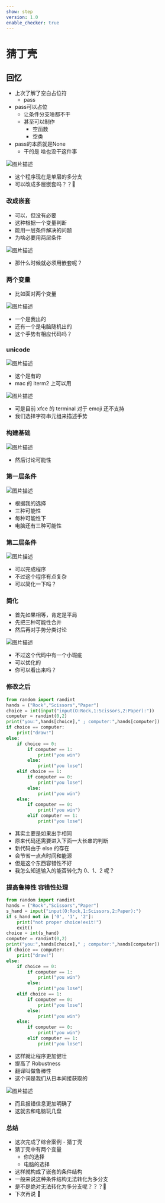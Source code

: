 ```yaml
---
show: step
version: 1.0
enable_checker: true
---
```


# 猜丁壳

## 回忆

- 上次了解了空白占位符
	- pass
- pass可以占位
	- 让条件分支啥都不干
	- 甚至可以制作
		- 空函数
		- 空类
- pass的本质就是None
	- 干的是 啥也没干这件事

![图片描述](https://doc.shiyanlou.com/courses/uid1190679-20210920-1632132889560)

- 这个程序现在是单层的多分支
- 可以改成多层嵌套吗？？🤔

### 改成嵌套

- 可以，但没有必要
- 这种根据一个变量判断
- 能用一层条件解决的问题
- 为啥必要用两层条件

![图片描述](https://doc.shiyanlou.com/courses/uid1190679-20210920-1632133206978)

- 那什么时候就必须用嵌套呢？

### 两个变量

- 比如面对两个变量

![图片描述](https://doc.shiyanlou.com/courses/uid1190679-20210919-1632057911165)

- 一个是我出的
- 还有一个是电脑随机出的
- 这个手势有相应代码吗？

### unicode

![图片描述](https://doc.shiyanlou.com/courses/uid1190679-20210919-1632059439130)

- 这个是有的
- mac 的 iterm2 上可以用

![图片描述](https://doc.shiyanlou.com/courses/uid1190679-20210919-1632060445417)

- 可是目前 xfce 的 terminal 对于 emoji 还不支持
- 我们选择字符串元组来描述手势

### 构建基础

![图片描述](https://doc.shiyanlou.com/courses/uid1190679-20210919-1632060681352)

- 然后讨论可能性

### 第一层条件

![图片描述](https://doc.shiyanlou.com/courses/uid1190679-20210919-1632060789654)

- 根据我的选择
- 三种可能性
- 每种可能性下
- 电脑还有三种可能性

### 第二层条件

![图片描述](https://doc.shiyanlou.com/courses/uid1190679-20210919-1632061213313)

- 可以完成程序
- 不过这个程序有点复杂
- 可以简化一下吗？

### 简化

- 首先如果相等，肯定是平局
- 先把三种可能性合并
- 然后再对手势分类讨论

![图片描述](https://doc.shiyanlou.com/courses/uid1190679-20210920-1632097278800)

- 不过这个代码中有一个小瑕疵
- 可以优化的
- 你可以看出来吗？

### 修改之后

```python
from random import randint
hands = ("Rock","Scissors","Paper")
choice = int(input("input(O:Rock,1:Scissors,2:Paper):"))
computer = randint(0,2)
print("you:",hands[choice]," ; computer:",hands[computer])
if choice == computer:
    print("draw!")
else:
    if choice == 0:
        if computer == 1:
            print("you win")
        else:
            print("you lose")
    elif choice == 1:
        if computer == 0:
            print("you lose")
        else:
            print("you win")
    else:
        if computer == 0:
            print("you win")
        elif computer == 1:
            print("you lose")
```

- 其实主要是如果出手相同
- 原来代码还需要进入下面一大长串的判断
- 新代码由于 else 的存在
- 会节省一点点时间和能源
- 但是这个东西容错性不好
- 我怎么知道输入的能否转化为 0、1、2 呢？

### 提高鲁棒性 容错性处理

```python
from random import randint
hands = ("Rock","Scissors","Paper")
s_hand = input("input(O:Rock,1:Scissors,2:Paper):")
if s_hand not in ['0', '1', '2']:
	print("not proper choice!exit!")
	exit()
choice = int(s_hand)
computer = randint(0,2)
print("you:",hands[choice]," ; computer:",hands[computer])
if choice == computer:
    print("draw!")
else:
    if choice == 0:
        if computer == 1:
            print("you win")
        else:
            print("you lose")
    elif choice == 1:
        if computer == 0:
            print("you lose")
        else:
            print("you win")
    else:
        if computer == 0:
            print("you win")
        elif computer == 1:
            print("you lose")
```

- 这样就让程序更加健壮
- 提高了 Robustness
- 翻译叫做鲁棒性
- 这个词是我们从日本间接获取的

![图片描述](https://doc.shiyanlou.com/courses/uid1190679-20211231-1640918386647)

- 而且报错信息更加明确了
- 这就去和电脑玩几盘

### 总结

- 这次完成了综合案例 - 猜丁壳
- 猜丁壳中有两个变量
  - 你的选择
  - 电脑的选择
- 这样就构成了嵌套的条件结构
- 一般来说这种条件结构无法转化为多分支
- 是不是绝对无法转化为多分支呢？？？🤔
- 下次再说 👋
